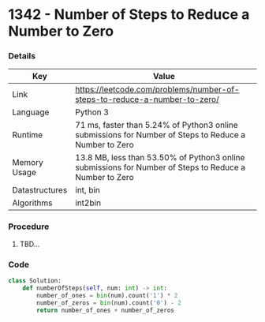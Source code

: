 # 1342 - Number of Steps to Reduce a Number to Zero

### Details

| Key | Value |
| --- | ----- |
| Link | https://leetcode.com/problems/number-of-steps-to-reduce-a-number-to-zero/
| Language | Python 3
| Runtime | 71 ms, faster than 5.24% of Python3 online submissions for Number of Steps to Reduce a Number to Zero
| Memory Usage | 13.8 MB, less than 53.50% of Python3 online submissions for Number of Steps to Reduce a Number to Zero
| Datastructures | int, bin
| Algorithms | int2bin

### Procedure

1. TBD...

### Code

```python
class Solution:
    def numberOfSteps(self, num: int) -> int:
        number_of_ones = bin(num).count('1') * 2
        number_of_zeros = bin(num).count('0') - 2
        return number_of_ones + number_of_zeros
```
